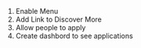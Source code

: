 1. Enable Menu
2. Add Link to Discover More
3. Allow people to apply
4. Create dashbord to see applications